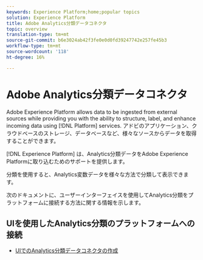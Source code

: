 ```yaml
---
keywords: Experience Platform;home;popular topics
solution: Experience Platform
title: Adobe Analytics分類データコネクタ
topic: overview
translation-type: tm+mt
source-git-commit: b6e3024ab42f3fe0e0d0fd39247742e257fe45b3
workflow-type: tm+mt
source-wordcount: '118'
ht-degree: 16%

---
```



# Adobe Analytics分類データコネクタ

Adobe Experience Platform allows data to be ingested from external sources while providing you with the ability to structure, label, and enhance incoming data using [!DNL Platform] services. アドビのアプリケーション、クラウドベースのストレージ、データベースなど、様々なソースからデータを取得することができます。

[!DNL Experience Platform] は、Analytics分類データをAdobe Experience Platformに取り込むためのサポートを提供します。

分類を使用すると、Analytics変数データを様々な方法で分類して表示できます。

次のドキュメントに、ユーザーインターフェイスを使用してAnalytics分類をプラットフォームに接続する方法に関する情報を示します。

## UIを使用したAnalytics分類のプラットフォームへの接続

- [UIでのAnalytics分類データコネクタの作成](../../tutorials/ui/create/adobe-applications/classifications.md)